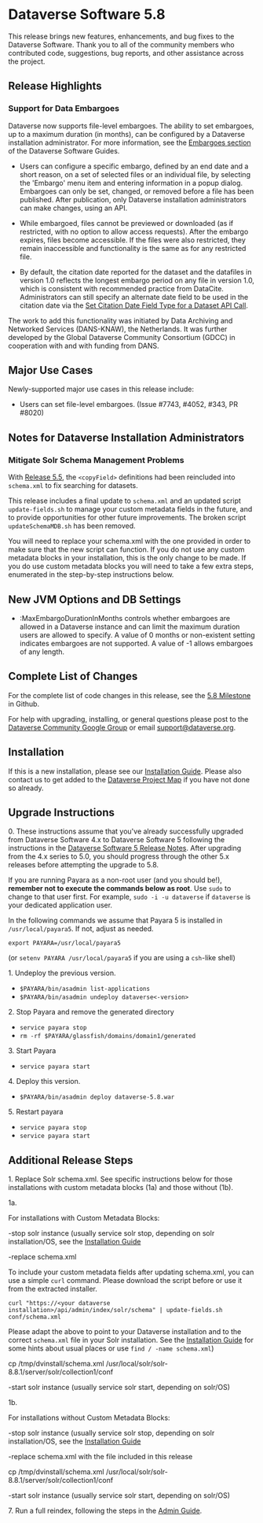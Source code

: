 # Dataverse Software 5.8

This release brings new features, enhancements, and bug fixes to the Dataverse Software. Thank you to all of the community members who contributed code, suggestions, bug reports, and other assistance across the project.

## Release Highlights

### Support for Data Embargoes

Dataverse now supports file-level embargoes. The ability to set embargoes, up to a maximum duration (in months), can be configured by a Dataverse installation administrator. For more information, see the [Embargoes section](https://guides.dataverse.org/en/5.8/user/dataset-management.rst#embargoes) of the Dataverse Software Guides.

- Users can configure a specific embargo, defined by an end date and a short reason, on a set of selected files or an individual file, by selecting the 'Embargo' menu item and entering information in a popup dialog. Embargoes can only be set, changed, or removed before a file has been published. After publication, only Dataverse installation administrators can make changes, using an API.

- While embargoed, files cannot be previewed or downloaded (as if restricted, with no option to allow access requests). After the embargo expires, files become accessible. If the files were also restricted, they remain inaccessible and functionality is the same as for any restricted file.

- By default, the citation date reported for the dataset and the datafiles in version 1.0 reflects the longest embargo period on any file in version 1.0, which is consistent with recommended practice from DataCite. Administrators can still specify an alternate date field to be used in the citation date via the [Set Citation Date Field Type for a Dataset API Call](https://guides.dataverse.org/en/5.8/api/native-api.html#set-citation-date-field-type-for-a-dataset).

The work to add this functionality was initiated by Data Archiving and Networked Services (DANS-KNAW), the Netherlands. It was further developed by the Global Dataverse Community Consortium (GDCC) in cooperation with and with funding from DANS.

## Major Use Cases

Newly-supported major use cases in this release include:

- Users can set file-level embargoes. (Issue #7743, #4052, #343, PR #8020)

## Notes for Dataverse Installation Administrators

### Mitigate Solr Schema Management Problems

With [Release 5.5](https://github.com/IQSS/dataverse/releases/tag/v5.5), the `<copyField>` definitions had been reincluded into `schema.xml` to fix searching for datasets.

This release includes a final update to `schema.xml` and an updated script `update-fields.sh` to manage your custom metadata fields in the future, and to provide opportunities for other future improvements. The broken script `updateSchemaMDB.sh` has been removed.

You will need to replace your schema.xml with the one provided in order to make sure that the new script can function. If you do not use any custom metadata blocks in your installation, this is the only change to be made. If you do use custom metadata blocks you will need to take a few extra steps, enumerated in the step-by-step instructions below.

## New JVM Options and DB Settings

- :MaxEmbargoDurationInMonths controls whether embargoes are allowed in a Dataverse instance and can limit the maximum duration users are allowed to specify. A value of 0 months or non-existent setting indicates embargoes are not supported. A value of -1 allows embargoes of any length.

## Complete List of Changes

For the complete list of code changes in this release, see the [5.8 Milestone](https://github.com/IQSS/dataverse/milestone/99?closed=1) in Github.

For help with upgrading, installing, or general questions please post to the [Dataverse Community Google Group](https://groups.google.com/forum/#!forum/dataverse-community) or email support@dataverse.org.

## Installation

If this is a new installation, please see our [Installation Guide](https://guides.dataverse.org/en/5.8/installation/). Please also contact us to get added to the [Dataverse Project Map](https://guides.dataverse.org/en/5.8/installation/config.html#putting-your-dataverse-installation-on-the-map-at-dataverse-org) if you have not done so already.

## Upgrade Instructions

0\. These instructions assume that you've already successfully upgraded from Dataverse Software 4.x to Dataverse Software 5 following the instructions in the [Dataverse Software 5 Release Notes](https://github.com/IQSS/dataverse/releases/tag/v5.0). After upgrading from the 4.x series to 5.0, you should progress through the other 5.x releases before attempting the upgrade to 5.8.

If you are running Payara as a non-root user (and you should be!), **remember not to execute the commands below as root**. Use `sudo` to change to that user first. For example, `sudo -i -u dataverse` if `dataverse` is your dedicated application user.  

In the following commands we assume that Payara 5 is installed in `/usr/local/payara5`. If not, adjust as needed.

`export PAYARA=/usr/local/payara5`

(or `setenv PAYARA /usr/local/payara5` if you are using a `csh`-like shell)

1\. Undeploy the previous version.

- `$PAYARA/bin/asadmin list-applications`
- `$PAYARA/bin/asadmin undeploy dataverse<-version>`

2\. Stop Payara and remove the generated directory

- `service payara stop`
- `rm -rf $PAYARA/glassfish/domains/domain1/generated`

3\. Start Payara

- `service payara start`
  
4\. Deploy this version.

- `$PAYARA/bin/asadmin deploy dataverse-5.8.war`

5\. Restart payara

- `service payara stop`
- `service payara start`

## Additional Release Steps

1\. Replace Solr schema.xml. See specific instructions below for those installations with custom metadata blocks (1a) and those without (1b).

1a\.

For installations with Custom Metadata Blocks:

-stop solr instance (usually service solr stop, depending on solr installation/OS, see the [Installation Guide](https://guides.dataverse.org/en/5.8/installation/prerequisites.html#solr-init-script)

-replace schema.xml

To include your custom metadata fields after updating schema.xml, you can use a simple `curl` command. Please download the script before or use it from the extracted installer.

```
curl "https://<your dataverse installation>/api/admin/index/solr/schema" | update-fields.sh conf/schema.xml
```

Please adapt the above to point to your Dataverse installation and to the correct `schema.xml` file in your Solr installation. See the [Installation Guide](https://guides.dataverse.org/en/5.8/installation/prerequisites.html#installing-solr) for some hints about usual places or use `find / -name schema.xml`)

cp /tmp/dvinstall/schema.xml /usr/local/solr/solr-8.8.1/server/solr/collection1/conf

-start solr instance (usually service solr start, depending on solr/OS)

1b\. 

For installations without Custom Metadata Blocks:

-stop solr instance (usually service solr stop, depending on solr installation/OS, see the [Installation Guide](https://guides.dataverse.org/en/5.8/installation/prerequisites.html#solr-init-script)

-replace schema.xml with the file included in this release

cp /tmp/dvinstall/schema.xml /usr/local/solr/solr-8.8.1/server/solr/collection1/conf

-start solr instance (usually service solr start, depending on solr/OS)

7\. Run a full reindex, following the steps in the [Admin Guide](http://guides.dataverse.org/en/4.20/admin/solr-search-index.html).
